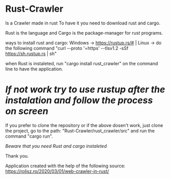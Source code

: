 # Rust-Crawler
Is a Crawler made in rust
To have it you need to download rust and cargo.

Rust is the language and Cargo is the package-manager for rust programs.

ways to install rust and cargo: Windows -> https://rustup.rs/# | Linux -> do the following command "curl --proto '=https' --tlsv1.2 -sSf https://sh.rustup.rs | sh"

when Rust is instaleted, run "cargo install rust_crawler" on the command line to have the application.

*If not work try to use rustup after the instalation and follow the process on screen*
====================================================================================================================================================================

If you prefer to clone the repository or if the above dosen't work, just clone the project, go to the path: "Rust-Crawler/rust_crawler/src" and run the command "cargo run".

*Beware that you need Rust and cargo instaleted*

Thank you.


Application created with the help of the following source: https://rolisz.ro/2020/03/01/web-crawler-in-rust/
